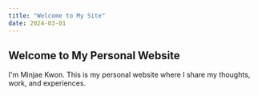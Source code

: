 ```yaml
---
title: "Welcome to My Site"
date: 2024-03-01
---
```


## Welcome to My Personal Website

I'm Minjae Kwon. This is my personal website where I share my thoughts, work, and experiences. 